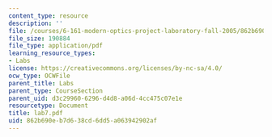 ```yaml
---
content_type: resource
description: ''
file: /courses/6-161-modern-optics-project-laboratory-fall-2005/862b690eb7d638cd6dd5a063942902af_lab7.pdf
file_size: 190884
file_type: application/pdf
learning_resource_types:
- Labs
license: https://creativecommons.org/licenses/by-nc-sa/4.0/
ocw_type: OCWFile
parent_title: Labs
parent_type: CourseSection
parent_uid: d3c29960-6296-d4d8-a06d-4cc475c07e1e
resourcetype: Document
title: lab7.pdf
uid: 862b690e-b7d6-38cd-6dd5-a063942902af
---
```

